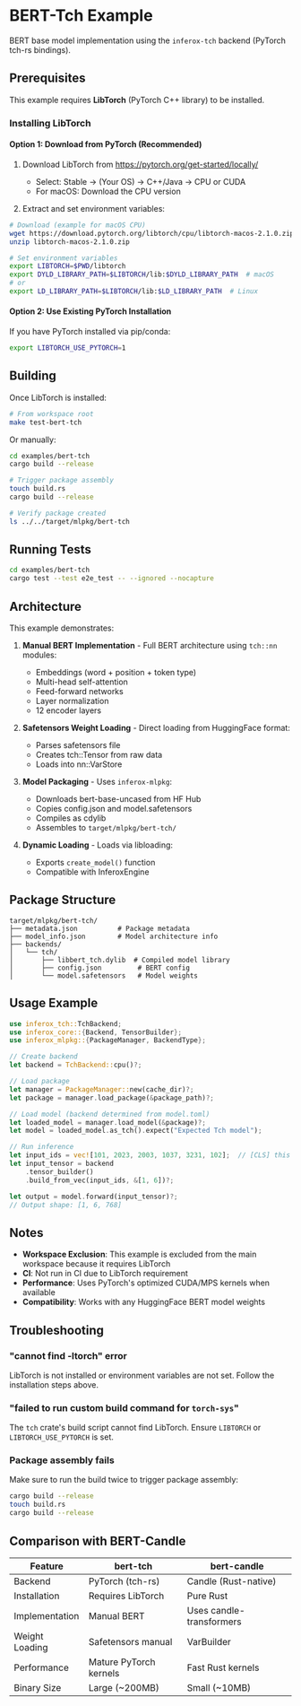 # BERT-Tch Example

BERT base model implementation using the `inferox-tch` backend (PyTorch tch-rs bindings).

## Prerequisites

This example requires **LibTorch** (PyTorch C++ library) to be installed.

### Installing LibTorch

#### Option 1: Download from PyTorch (Recommended)

1. Download LibTorch from https://pytorch.org/get-started/locally/
   - Select: Stable → (Your OS) → C++/Java → CPU or CUDA
   - For macOS: Download the CPU version

2. Extract and set environment variables:

```bash
# Download (example for macOS CPU)
wget https://download.pytorch.org/libtorch/cpu/libtorch-macos-2.1.0.zip
unzip libtorch-macos-2.1.0.zip

# Set environment variables
export LIBTORCH=$PWD/libtorch
export DYLD_LIBRARY_PATH=$LIBTORCH/lib:$DYLD_LIBRARY_PATH  # macOS
# or
export LD_LIBRARY_PATH=$LIBTORCH/lib:$LD_LIBRARY_PATH  # Linux
```

#### Option 2: Use Existing PyTorch Installation

If you have PyTorch installed via pip/conda:

```bash
export LIBTORCH_USE_PYTORCH=1
```

## Building

Once LibTorch is installed:

```bash
# From workspace root
make test-bert-tch
```

Or manually:

```bash
cd examples/bert-tch
cargo build --release

# Trigger package assembly
touch build.rs
cargo build --release

# Verify package created
ls ../../target/mlpkg/bert-tch
```

## Running Tests

```bash
cd examples/bert-tch
cargo test --test e2e_test -- --ignored --nocapture
```

## Architecture

This example demonstrates:

1. **Manual BERT Implementation** - Full BERT architecture using `tch::nn` modules:
   - Embeddings (word + position + token type)
   - Multi-head self-attention
   - Feed-forward networks
   - Layer normalization
   - 12 encoder layers

2. **Safetensors Weight Loading** - Direct loading from HuggingFace format:
   - Parses safetensors file
   - Creates tch::Tensor from raw data
   - Loads into nn::VarStore

3. **Model Packaging** - Uses `inferox-mlpkg`:
   - Downloads bert-base-uncased from HF Hub
   - Copies config.json and model.safetensors
   - Compiles as cdylib
   - Assembles to `target/mlpkg/bert-tch/`

4. **Dynamic Loading** - Loads via libloading:
   - Exports `create_model()` function
   - Compatible with InferoxEngine

## Package Structure

```
target/mlpkg/bert-tch/
├── metadata.json          # Package metadata
├── model_info.json        # Model architecture info
├── backends/
│   └── tch/
│       ├── libbert_tch.dylib  # Compiled model library
│       ├── config.json         # BERT config
│       └── model.safetensors   # Model weights
```

## Usage Example

```rust
use inferox_tch::TchBackend;
use inferox_core::{Backend, TensorBuilder};
use inferox_mlpkg::{PackageManager, BackendType};

// Create backend
let backend = TchBackend::cpu()?;

// Load package
let manager = PackageManager::new(cache_dir)?;
let package = manager.load_package(&package_path)?;

// Load model (backend determined from model.toml)
let loaded_model = manager.load_model(&package)?;
let model = loaded_model.as_tch().expect("Expected Tch model");

// Run inference
let input_ids = vec![101, 2023, 2003, 1037, 3231, 102];  // [CLS] this is a test [SEP]
let input_tensor = backend
    .tensor_builder()
    .build_from_vec(input_ids, &[1, 6])?;

let output = model.forward(input_tensor)?;
// Output shape: [1, 6, 768]
```

## Notes

- **Workspace Exclusion**: This example is excluded from the main workspace because it requires LibTorch
- **CI**: Not run in CI due to LibTorch requirement
- **Performance**: Uses PyTorch's optimized CUDA/MPS kernels when available
- **Compatibility**: Works with any HuggingFace BERT model weights

## Troubleshooting

### "cannot find -ltorch" error

LibTorch is not installed or environment variables are not set. Follow the installation steps above.

### "failed to run custom build command for `torch-sys`"

The `tch` crate's build script cannot find LibTorch. Ensure `LIBTORCH` or `LIBTORCH_USE_PYTORCH` is set.

### Package assembly fails

Make sure to run the build twice to trigger package assembly:
```bash
cargo build --release
touch build.rs
cargo build --release
```

## Comparison with BERT-Candle

| Feature | bert-tch | bert-candle |
|---------|----------|-------------|
| Backend | PyTorch (tch-rs) | Candle (Rust-native) |
| Installation | Requires LibTorch | Pure Rust |
| Implementation | Manual BERT | Uses candle-transformers |
| Weight Loading | Safetensors manual | VarBuilder |
| Performance | Mature PyTorch kernels | Fast Rust kernels |
| Binary Size | Large (~200MB) | Small (~10MB) |
